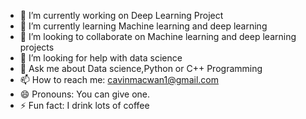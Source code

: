
- 🔭 I’m currently working on Deep Learning Project
- 🌱 I’m currently learning Machine learning and deep learning
- 👯 I’m looking to collaborate on Machine learning and deep learning projects
- 🤔 I’m looking for help with data science
- 💬 Ask me about Data science,Python or C++ Programming
- 📫 How to reach me: cavinmacwan1@gmail.com
- 😄 Pronouns: You can give one.
- ⚡ Fun fact: I drink lots of coffee
